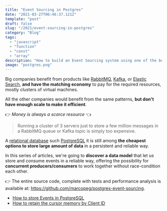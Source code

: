 ```yaml
---
title: "Event Sourcing in Postgres"
date: "2021-03-27T06:46:37.121Z"
template: "post"
draft: false
slug: "/2021/event-sourcing-in-postgres"
category: "Blog"
tags:
  - "javascript"
  - "function"
  - "const"
  - "array"
description: "How to build an Event Sourcing system using one of the best data-store tools available to humankind: Postgres!"
image: "postgres.png"
---
```


Big companies benefit from products like [RabbitMQ][rabbitmq], [Kafka][kafka], or [Elastic Search][elastic-search], **and have the matching economy** to pay for the required resources, mostly clusters of virtual machines.

All the other companies would benefit from the same patterns, **but don't have enough scale to make it efficient**. 

👉 _Money is always a scarce resource_ 👈

> Running a cluster of 3 servers just to store a few million messages in a RabbitMQ queue or Kafka topic is simply too expensive.

A [relational database][relational-database] such [PostgreSQL][postgresql] it is still among **the cheapest options to store large amount of data** in a persistent and reliable way. 

In this series of articles, we're going to **discover a data model** that let us store and consume events in a reliable way, offering the possibility for **concurrent producers/consumers** to work together without race-condition each other.

👉 The entire source code, complete with tests and performance analysis is available at: https://github.com/marcopeg/postgres-event-sourcing.

- [How to store Events in PostgreSQL](/2021/event-sourcing-in-postgres-events)
- [How to retain the cursor memory by Client ID](/2021/event-sourcing-in-postgres-clients)

[rabbitmq]: https://www.rabbitmq.com/
[kafka]: https://kafka.apache.org/
[elastic-search]: https://www.elastic.co/elastic-stack
[postgresql]: https://www.postgresql.org/
[relational-database]: https://en.wikipedia.org/wiki/Relational_database